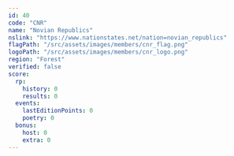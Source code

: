 ```yaml
---
id: 40
code: "CNR"
name: "Novian Republics"
nslink: "https://www.nationstates.net/nation=novian_republics"
flagPath: "/src/assets/images/members/cnr_flag.png"
logoPath: "/src/assets/images/members/cnr_logo.png"
region: "Forest"
verified: false
score:
  rp:
    history: 0
    results: 0
  events:
    lastEditionPoints: 0
    poetry: 0
  bonus:
    host: 0
    extra: 0
---
```

